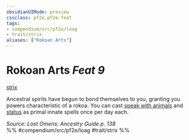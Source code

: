 ```yaml
---
obsidianUIMode: preview
cssclass: pf2e,pf2e-feat
tags:
- compendium/src/pf2e/loag
- trait/strix
aliases: ["Rokoan Arts"]
---
```

# Rokoan Arts  *Feat 9*  
[strix](/rules/traits/strix-loag.md)  


Ancestral spirits have begun to bond themselves to you, granting you powers characteristic of a rokoa. You can cast [speak with animals](/compendium/spells/speak-with-animals.md) and [status](/compendium/spells/status.md) as primal innate spells once per day each.

*Source: Lost Omens: Ancestry Guide p. 138*  
%% #compendium/src/pf2e/loag #trait/strix %%